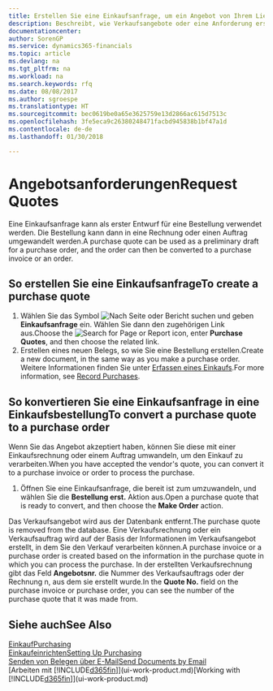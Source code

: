 ```yaml
---
title: Erstellen Sie eine Einkaufsanfrage, um ein Angebot von Ihrem Lieferanten anzufordern | Microsoft Docs
description: Beschreibt, wie Verkaufsangebote oder eine Anforderung erstellt wird, um Ihr Angebot zu erfassen, um unter bestimmten Bedingungen einem Kunden zu verkaufen.
documentationcenter: 
author: SorenGP
ms.service: dynamics365-financials
ms.topic: article
ms.devlang: na
ms.tgt_pltfrm: na
ms.workload: na
ms.search.keywords: rfq
ms.date: 08/08/2017
ms.author: sgroespe
ms.translationtype: HT
ms.sourcegitcommit: bec0619be0a65e3625759e13d2866ac615d7513c
ms.openlocfilehash: 3fe5eca9c26380248471facbd945838b1bf47a1d
ms.contentlocale: de-de
ms.lasthandoff: 01/30/2018

---
```

# <a name="request-quotes"></a><span data-ttu-id="06249-103">Angebotsanforderungen</span><span class="sxs-lookup"><span data-stu-id="06249-103">Request Quotes</span></span>
<span data-ttu-id="06249-104">Eine Einkaufsanfrage kann als erster Entwurf für eine Bestellung verwendet werden. Die Bestellung kann dann in eine Rechnung oder einen Auftrag umgewandelt werden.</span><span class="sxs-lookup"><span data-stu-id="06249-104">A purchase quote can be used as a preliminary draft for a purchase order, and the order can then be converted to a purchase invoice or an order.</span></span>


## <a name="to-create-a-purchase-quote"></a><span data-ttu-id="06249-105">So erstellen Sie eine Einkaufsanfrage</span><span class="sxs-lookup"><span data-stu-id="06249-105">To create a purchase quote</span></span>
1. <span data-ttu-id="06249-106">Wählen Sie das Symbol ![Nach Seite oder Bericht suchen](media/ui-search/search_small.png "Nach Seite oder Bericht suchen") und geben **Einkaufsanfrage** ein. Wählen Sie dann den zugehörigen Link aus.</span><span class="sxs-lookup"><span data-stu-id="06249-106">Choose the ![Search for Page or Report](media/ui-search/search_small.png "Search for Page or Report icon") icon, enter **Purchase Quotes**, and then choose the related link.</span></span>
2. <span data-ttu-id="06249-107">Erstellen eines neuen Belegs, so wie Sie eine Bestellung erstellen.</span><span class="sxs-lookup"><span data-stu-id="06249-107">Create a new document, in the same way as you make a purchase order.</span></span> <span data-ttu-id="06249-108">Weitere Informationen finden Sie unter [Erfassen eines Einkaufs](purchasing-how-record-purchases.md).</span><span class="sxs-lookup"><span data-stu-id="06249-108">For more information, see [Record Purchases](purchasing-how-record-purchases.md).</span></span>

## <a name="to-convert-a-purchase-quote-to-a-purchase-order"></a><span data-ttu-id="06249-109">So konvertieren Sie eine Einkaufsanfrage in eine Einkaufsbestellung</span><span class="sxs-lookup"><span data-stu-id="06249-109">To convert a purchase quote to a purchase order</span></span>
<span data-ttu-id="06249-110">Wenn Sie das Angebot akzeptiert haben, können Sie diese mit einer Einkaufsrechnung oder einem Auftrag umwandeln, um den Einkauf zu verarbeiten.</span><span class="sxs-lookup"><span data-stu-id="06249-110">When you have accepted the vendor's quote, you can convert it to a purchase invoice or order to process the purchase.</span></span>

1. <span data-ttu-id="06249-111">Öffnen Sie eine Einkaufsanfrage, die bereit ist zum umzuwandeln, und wählen Sie die **Bestellung erst.** Aktion aus.</span><span class="sxs-lookup"><span data-stu-id="06249-111">Open a purchase quote that is ready to convert, and then choose the **Make Order** action.</span></span>

<span data-ttu-id="06249-112">Das Verkaufsangebot wird aus der Datenbank entfernt.</span><span class="sxs-lookup"><span data-stu-id="06249-112">The purchase quote is removed from the database.</span></span> <span data-ttu-id="06249-113">Eine Verkaufsrechnung oder ein Verkaufsauftrag wird auf der Basis der Informationen im Verkaufsangebot erstellt, in dem Sie den Verkauf verarbeiten können.</span><span class="sxs-lookup"><span data-stu-id="06249-113">A purchase invoice or a purchase order is created based on the information in the purchase quote in which you can process the purchase.</span></span> <span data-ttu-id="06249-114">In der erstellten Verkaufsrechnung gibt das Feld **Angebotsnr.** die Nummer des Verkaufsauftrags oder der Rechnung  n, aus dem sie erstellt wurde.</span><span class="sxs-lookup"><span data-stu-id="06249-114">In the **Quote No.** field on the purchase invoice or purchase order, you can see the number of the purchase quote that it was made from.</span></span>

## <a name="see-also"></a><span data-ttu-id="06249-115">Siehe auch</span><span class="sxs-lookup"><span data-stu-id="06249-115">See Also</span></span>
[<span data-ttu-id="06249-116">Einkauf</span><span class="sxs-lookup"><span data-stu-id="06249-116">Purchasing</span></span>](purchasing-manage-purchasing.md)  
[<span data-ttu-id="06249-117">Einkaufeinrichten</span><span class="sxs-lookup"><span data-stu-id="06249-117">Setting Up Purchasing</span></span>](purchasing-setup-purchasing.md)  
[<span data-ttu-id="06249-118">Senden von Belegen über E-Mail</span><span class="sxs-lookup"><span data-stu-id="06249-118">Send Documents by Email</span></span>](ui-how-send-documents-email.md)  
<span data-ttu-id="06249-119">[Arbeiten mit [!INCLUDE[d365fin](includes/d365fin_md.md)]](ui-work-product.md)</span><span class="sxs-lookup"><span data-stu-id="06249-119">[Working with [!INCLUDE[d365fin](includes/d365fin_md.md)]](ui-work-product.md)</span></span>


